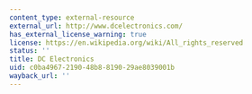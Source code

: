 ```yaml
---
content_type: external-resource
external_url: http://www.dcelectronics.com/
has_external_license_warning: true
license: https://en.wikipedia.org/wiki/All_rights_reserved
status: ''
title: DC Electronics
uid: c0ba4967-2190-48b8-8190-29ae8039001b
wayback_url: ''
---
```

